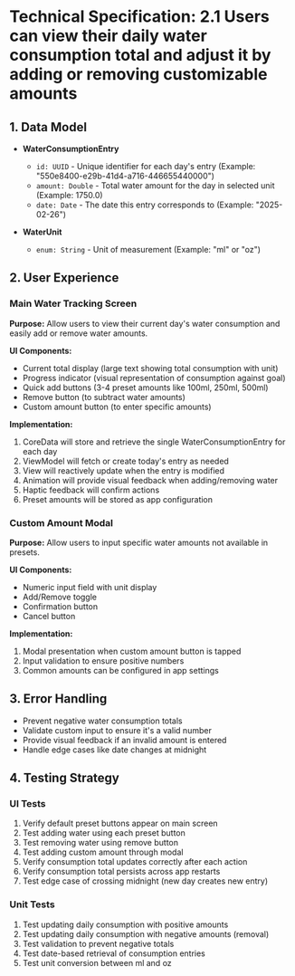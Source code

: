 # Technical Specification: 2.1 Users can view their daily water consumption total and adjust it by adding or removing customizable amounts

## 1. Data Model

- **WaterConsumptionEntry**
  - `id: UUID` - Unique identifier for each day's entry (Example: "550e8400-e29b-41d4-a716-446655440000")
  - `amount: Double` - Total water amount for the day in selected unit (Example: 1750.0)
  - `date: Date` - The date this entry corresponds to (Example: "2025-02-26")
  
- **WaterUnit**
  - `enum: String` - Unit of measurement (Example: "ml" or "oz")

## 2. User Experience

### Main Water Tracking Screen

**Purpose:** Allow users to view their current day's water consumption and easily add or remove water amounts.

**UI Components:**
- Current total display (large text showing total consumption with unit)
- Progress indicator (visual representation of consumption against goal)
- Quick add buttons (3-4 preset amounts like 100ml, 250ml, 500ml)
- Remove button (to subtract water amounts)
- Custom amount button (to enter specific amounts)

**Implementation:**
1. CoreData will store and retrieve the single WaterConsumptionEntry for each day
2. ViewModel will fetch or create today's entry as needed
3. View will reactively update when the entry is modified
4. Animation will provide visual feedback when adding/removing water
5. Haptic feedback will confirm actions
6. Preset amounts will be stored as app configuration

### Custom Amount Modal

**Purpose:** Allow users to input specific water amounts not available in presets.

**UI Components:**
- Numeric input field with unit display
- Add/Remove toggle
- Confirmation button
- Cancel button

**Implementation:**
1. Modal presentation when custom amount button is tapped
2. Input validation to ensure positive numbers
3. Common amounts can be configured in app settings

## 3. Error Handling

- Prevent negative water consumption totals
- Validate custom input to ensure it's a valid number
- Provide visual feedback if an invalid amount is entered
- Handle edge cases like date changes at midnight

## 4. Testing Strategy

### UI Tests
1. Verify default preset buttons appear on main screen
2. Test adding water using each preset button
3. Test removing water using remove button
4. Test adding custom amount through modal
5. Verify consumption total updates correctly after each action
6. Verify consumption total persists across app restarts
7. Test edge case of crossing midnight (new day creates new entry)

### Unit Tests
1. Test updating daily consumption with positive amounts
2. Test updating daily consumption with negative amounts (removal)
3. Test validation to prevent negative totals
4. Test date-based retrieval of consumption entries
5. Test unit conversion between ml and oz